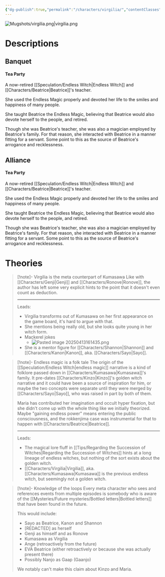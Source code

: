 ```yaml
---
{"dg-publish":true,"permalink":"/characters/virgilia/","contentClasses":"center-headings","tags":["witch"]}
---
```



![Mugshots/virgilia.png|virgilia.png](/img/user/Mugshots/virgilia.png)
# Descriptions
## Banquet
#### Tea Party

A now-retired [[Speculation/Endless Witch\|Endless Witch]] and [[Characters/Beatrice\|Beatrice]]'s teacher.

She used the Endless Magic properly and devoted her life to the smiles and happiness of many people.

She taught Beatrice the Endless Magic, believing that Beatrice would also devote herself to the people, and retired.

Though she was Beatrice's teacher, she was also a magician employed by Beatrice's family.
For that reason, she interacted with Beatrice in a manner fitting for a servant.
Some point to this as the source of Beatrice's arrogance and recklessness.
## Alliance
#### Tea Party

A now-retired [[Speculation/Endless Witch\|Endless Witch]] and [[Characters/Beatrice\|Beatrice]]'s teacher.

She used the Endless Magic properly and devoted her life to the smiles and happiness of many people.

She taught Beatrice the Endless Magic, believing that Beatrice would also devote herself to the people, and retired.

Though she was Beatrice's teacher, she was also a magician employed by Beatrice's family. For that reason, she interacted with Beatrice in a manner fitting for a servant. Some point to this as the source of Beatrice's arrogance and recklessness.
# Theories


<div class="transclusion internal-embed is-loaded"><div class="markdown-embed">



> [!note]- Virgilia is the meta counterpart of Kumasawa
> Like with [[Characters/Genji\|Genji]] and [[Characters/Ronove\|Ronove]], the author has left some very explicit hints to the point that it doesn't even count as deduction.
> 
> ---
> Leads:
> - Virgilia transforms out of Kumasawa on her first appearance on the game board, it's hard to argue with that.
> - She mentions being really old, but she looks quite young in her witch form.
> - Mackerel jokes
> 	- ![Pasted image 20250413161435.png](/img/user/Attachments/Pasted%20image%2020250413161435.png)
> - She is a mentor figure for [[Characters/Shannon\|Shannon]] and [[Characters/Kanon\|Kanon]], aka. [[Characters/Sayo\|Sayo]].

</div></div>



<div class="transclusion internal-embed is-loaded"><div class="markdown-embed">



> [!note]- Endless magic is a folk tale
> The origin of the [[Speculation/Endless Witch\|endless magic]] narrative is a kind of folklore passed down in [[Characters/Kumasawa\|Kumasawa]]'s family. It pre-dates [[Characters/Kinzo\|Kinzo]]'s golden witch narrative and it could have been a source of inspiration for him, or maybe the two concepts were separate until they were merged by [[Characters/Sayo\|Sayo]], who was raised in part by both of them.
> 
> Maria has contributed her imagination and occult hyper fixation, but she didn't come up with the whole thing like we initially theorized. Maybe "gaining endless power" means entering the public consciousness, and the rokkenjima case was instrumental for that to happen with [[Characters/Beatrice\|Beatrice]].
> 
> ---
> 
> Leads:
> - The magical lore fluff in [[Tips/Regarding the Succession of Witches\|Regarding the Succession of Witches]] hints at a long lineage of endless witches, but nothing of the sort exists about the golden witch.
> - [[Characters/Virgilia\|Virgilia]], aka. [[Characters/Kumasawa\|Kumasawa]] is the previous endless witch, but seemingly not a golden witch.

</div></div>



<div class="transclusion internal-embed is-loaded"><div class="markdown-embed">



> [!note]- Knowledge of the loops
> Every meta character who sees and references events from multiple episodes is somebody who is aware of the [[Mysteries/Future mysteries/Bottled letters\|Bottled letters]] that have been found in the future.
> 
> This would include:
> - Sayo as Beatrice, Kanon and Shannon
> - \[REDACTED\] as herself
> - Genji as himself and as Ronove
> - Kumasawa as Virgilia
> - Ange (retroactively from the future)
> - EVA Beatrice (either retroactively or because she was actually present there)
> - Possibly Nanjo as Gaap (Gaanjo)
> 
> We notably can't make this claim about Kinzo and Maria.

</div></div>
